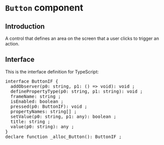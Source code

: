 # `Button` component

## Introduction
A control that defines an area on the screen that a user clicks to trigger an action.

## Interface

This is the interface definition for TypeScript:
<pre>
interface ButtonIF {
  addObserver(p0: string, p1: () => void): void ;
  definePropertyType(p0: string, p1: string): void ;
  frameName: string ;
  isEnabled: boolean ;
  pressed(p0: ButtonIF): void ;
  propertyNames: string[] ;
  setValue(p0: string, p1: any): boolean ;
  title: string ;
  value(p0: string): any ;
}
declare function _alloc_Button(): ButtonIF ;

</pre>
